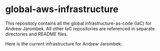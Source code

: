 # global-aws-infrastructure

This repository contains all the global infrastructure-as-code (IaC) for Andrew Jarombek.  All other IaC
repositories are referenced in separate directories and README files.

Here is the current infrastructure for Andrew Jarombek: